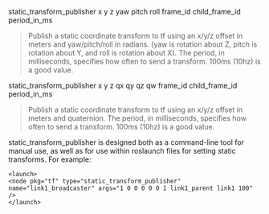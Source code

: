 static_transform_publisher x y z yaw pitch roll frame_id child_frame_id period_in_ms
> Publish a static coordinate transform to tf using an x/y/z offset in meters and yaw/pitch/roll in radians. (yaw is rotation about Z, pitch is rotation about Y, and roll is rotation about X). The period, in milliseconds, specifies how often to send a transform. 100ms (10hz) is a good value. 

static_transform_publisher x y z qx qy qz qw frame_id child_frame_id  period_in_ms
> Publish a static coordinate transform to tf using an x/y/z offset in meters and quaternion. The period, in milliseconds, specifies how often to send a transform. 100ms (10hz) is a good value. 

static_transform_publisher is designed both as a command-line tool for manual use, as well as for use within roslaunch files for setting static transforms. For example: 
```shell
<launch>
<node pkg="tf" type="static_transform_publisher" name="link1_broadcaster" args="1 0 0 0 0 0 1 link1_parent link1 100" />
</launch>
```